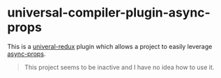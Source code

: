 # universal-compiler-plugin-async-props

This is a [univeral-redux](https://github.com/bdefore/universal-compiler) plugin which allows a project to easily leverage  [async-props](https://github.com/rackt/async-props).

> This project seems to be inactive and I have no idea how to use it.
